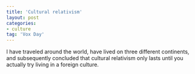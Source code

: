 ```yaml
---
title: 'Cultural relativism'
layout: post
categories:
- culture
tag: 'Vox Day'
---
```


I have traveled around the world, have lived on three different continents, and subsequently concluded that cultural relativism only lasts until you actually try living in a foreign culture.